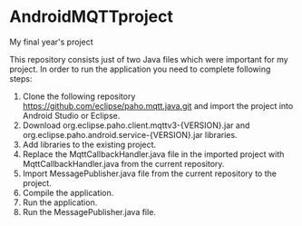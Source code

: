 # AndroidMQTTproject
My final year's project

This repository consists just of two Java files which were important for my project.
In order to run the application you need to complete following steps:

1. Clone the following repository https://github.com/eclipse/paho.mqtt.java.git and import the project
 into Android Studio or Eclipse.
2. Download org.eclipse.paho.client.mqttv3-{VERSION}.jar and org.eclipse.paho.android.service-{VERSION}.jar libraries.
3. Add libraries to the existing project.
4. Replace the MqttCallbackHandler.java file in the imported project with MqttCallbackHandler.java from the current repository.
5. Import MessagePublisher.java file from the current repository to the project.
6. Compile the application.
7. Run the application.
8. Run the MessagePublisher.java file.

